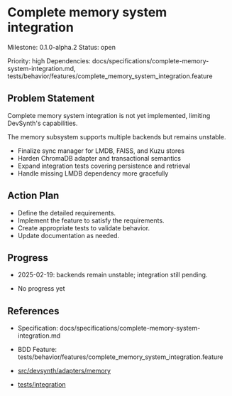 # Complete memory system integration
Milestone: 0.1.0-alpha.2
Status: open

Priority: high
Dependencies: docs/specifications/complete-memory-system-integration.md, tests/behavior/features/complete_memory_system_integration.feature

## Problem Statement
Complete memory system integration is not yet implemented, limiting DevSynth's capabilities.



The memory subsystem supports multiple backends but remains unstable.

- Finalize sync manager for LMDB, FAISS, and Kuzu stores
- Harden ChromaDB adapter and transactional semantics
- Expand integration tests covering persistence and retrieval
- Handle missing LMDB dependency more gracefully

## Action Plan
- Define the detailed requirements.
- Implement the feature to satisfy the requirements.
- Create appropriate tests to validate behavior.
- Update documentation as needed.

## Progress
- 2025-02-19: backends remain unstable; integration still pending.

- No progress yet

## References
- Specification: docs/specifications/complete-memory-system-integration.md
- BDD Feature: tests/behavior/features/complete_memory_system_integration.feature

- [src/devsynth/adapters/memory](../src/devsynth/adapters/memory)
- [tests/integration](../tests/integration)

